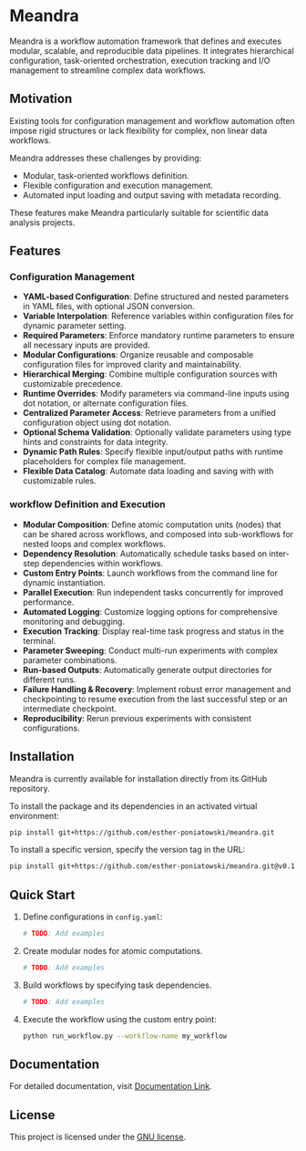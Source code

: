 # Meandra

Meandra is a workflow automation framework that defines and executes modular, scalable, and
reproducible data pipelines. It integrates hierarchical configuration, task-oriented orchestration,
execution tracking and I/O management to streamline complex data workflows.

## Motivation

Existing tools for configuration management and workflow automation often impose rigid structures or
lack flexibility for complex, non linear data workflows.

Meandra addresses these challenges by providing:

- Modular, task-oriented workflows definition.
- Flexible configuration and execution management.
- Automated input loading and output saving with metadata recording.

These features make Meandra particularly suitable for scientific data analysis projects.

## Features

### Configuration Management

- **YAML-based Configuration**: Define structured and nested parameters in YAML files, with optional
  JSON conversion.
- **Variable Interpolation**: Reference variables within configuration files for dynamic parameter
  setting.
- **Required Parameters**: Enforce mandatory runtime parameters to ensure all necessary inputs are
  provided.
- **Modular Configurations**: Organize reusable and composable configuration files for improved
  clarity and maintainability.
- **Hierarchical Merging**: Combine multiple configuration sources with customizable precedence.
- **Runtime Overrides**: Modify parameters via command-line inputs using dot notation, or alternate
  configuration files.
- **Centralized Parameter Access**: Retrieve parameters from a unified configuration object using
  dot notation.
- **Optional Schema Validation**: Optionally validate parameters using type hints and constraints
  for data integrity.
- **Dynamic Path Rules**: Specify flexible input/output paths with runtime placeholders for complex
  file management.
- **Flexible Data Catalog**: Automate data loading and saving with with customizable rules.

### workflow Definition and Execution

- **Modular Composition**: Define atomic computation units (nodes) that can be shared across
  workflows, and composed into sub-workflows for nested loops and complex workflows.
- **Dependency Resolution**: Automatically schedule tasks based on inter-step dependencies within
  workflows.
- **Custom Entry Points**: Launch workflows from the command line for dynamic instantiation.
- **Parallel Execution**: Run independent tasks concurrently for improved performance.
- **Automated Logging**: Customize logging options for comprehensive monitoring and debugging.
- **Execution Tracking**: Display real-time task progress and status in the terminal.
- **Parameter Sweeping**: Conduct multi-run experiments with complex parameter combinations.
- **Run-based Outputs**: Automatically generate output directories for different runs.
- **Failure Handling & Recovery**: Implement robust error management and checkpointing to resume
  execution from the last successful step or an intermediate checkpoint.
- **Reproducibility**: Rerun previous experiments with consistent configurations.

## Installation

Meandra is currently available for installation directly from its GitHub repository.

To install the package and its dependencies in an activated virtual environment:

```bash
pip install git+https://github.com/esther-poniatowski/meandra.git
```

To install a specific version, specify the version tag in the URL:

```bash
pip install git+https://github.com/esther-poniatowski/meandra.git@v0.1.0
```

## Quick Start

1. Define configurations in `config.yaml`:

    ```yaml
    # TODO: Add examples
    ```

2. Create modular nodes for atomic computations.

    ```python
    # TODO: Add examples
    ```

3. Build workflows by specifying task dependencies.


    ```python
    # TODO: Add examples
    ```

4. Execute the workflow using the custom entry point:

    ```bash
    python run_workflow.py --workflow-name my_workflow
    ```

## Documentation

For detailed documentation, visit [Documentation Link](#).

## License

This project is licensed under the [GNU license](LICENSE).
